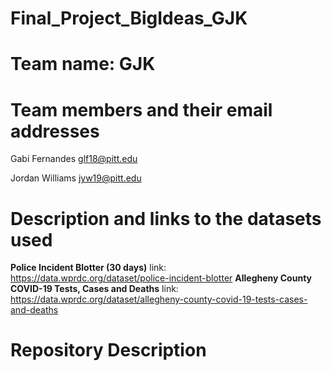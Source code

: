 # Final_Project_BigIdeas_GJK

# Team name: GJK

# Team members and their email addresses
Gabi Fernandes glf18@pitt.edu

Jordan Williams jyw19@pitt.edu

# Description and links to the datasets used
**Police Incident Blotter (30 days)** link: https://data.wprdc.org/dataset/police-incident-blotter
**Allegheny County COVID-19 Tests, Cases and Deaths** link: https://data.wprdc.org/dataset/allegheny-county-covid-19-tests-cases-and-deaths

# Repository Description
